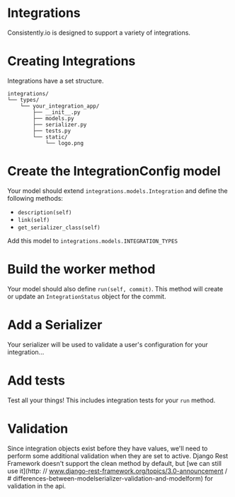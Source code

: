 # Integrations

Consistently.io is designed to support a variety of integrations.

# Creating Integrations

Integrations have a set structure.

    integrations/
    └── types/
        └── your_integration_app/
            ├── __init__.py
            ├── models.py
            ├── serializer.py
            ├── tests.py
            └── static/
                └── logo.png

# Create the IntegrationConfig model

Your model should extend `integrations.models.Integration` and
define the following methods:

 - `description(self)`
 - `link(self)`
 - `get_serializer_class(self)`

Add this model to `integrations.models.INTEGRATION_TYPES`

# Build the worker method

Your model should also define `run(self, commit)`. This method will create
or update an `IntegrationStatus` object for the commit.

# Add a Serializer

Your serializer will be used to validate a user's configuration for your
integration...

# Add tests

Test all your things! This includes integration tests for your `run` method.

# Validation

Since integration objects exist before they have values, we'll need to
perform some additional validation when they are set to active.
Django Rest Framework doesn't support the clean method by default, but
[we can still use it](http: // www.django-rest-framework.org/topics/3.0-announcement /  # differences-between-modelserializer-validation-and-modelform)
for validation in the api.
